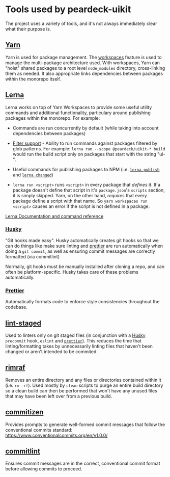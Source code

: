 # Tools used by peardeck-uikit

The project uses a variety of tools, and it's not always immediately clear what their purpose is.

## [Yarn](https://yarnpkg.com)

Yarn is used for package management. The [workspaces](https://yarnpkg.com/lang/en/docs/workspaces/) feature is used to manage the multi-package architecture used. With workspaces, Yarn can "hoist" shared packages to a root level `node_modules` directory, cross-linking them as needed. It also appropriate links dependencies between packages within the monorepo itself.

## [Lerna](https://lerna.js.org/)

Lerna works on top of Yarn Workspaces to provide some useful utility commands and additional functionality, particulary around publishing packages within the monorepo. For example:

- Commands are run concurrently by default (while taking into account dependencies between packages)

- [Filter support](https://www.npmjs.com/package/@lerna/filter-options) - Ability to run commands against packages filtered by glob patterns. For example: `lerna run --scope @peardeck/uikit-* build` would run the build script only on packages that start with the string "ui-".

- Useful commands for publishing packages to NPM (i.e. [`lerna publish`](https://github.com/lerna/lerna/tree/master/commands/publish#readme) and [`lerna changed`](https://github.com/lerna/lerna/tree/master/commands/changed#readme))

- `lerna run <script>` runs `<script>` in every package that _defines_ it. If a package doesn't define that script in it's `package.json`'s `scripts` section, it is simply skipped. Yarn, on the other hand, _requires_ that every package define a script with that name. So `yarn workspaces run <script>` causes an error if the script is not defined in a package.

[Lerna Documentation and command reference](https://github.com/lerna/lerna#readme)

### [Husky](https://github.com/typicode/husky)

"Git hooks made easy". Husky automatically creates git hooks so that we can do things like make sure linting and [prettier](#Prettier) are run automatically when doing a `git commit`, as well as ensuring commit messages are correctly formatted (via commitlint)

Normally, git hooks must be manually installed after cloning a repo, and can often be platform-specific. Husky takes care of these problems automatically.

### [Prettier](https://www.npmjs.com/package/prettier)

Automatically formats code to enforce style consistencies throughout the codebase.

## [lint-staged](https://github.com/okonet/lint-staged)

Used to linters only on git staged files (in conjunction with a [Husky](#Husky) `precommit` hook, `eslint` and [`prettier`](#Prettier)). This reduces the time that linting/formatting takes by unnecessarily linting files that haven't been changed or aren't intended to be commited.

## [rimraf](https://www.npmjs.com/package/rimraf)

Removes an entire directory and any files or directories contained within it (i.e. `rm -rf`). Used mostly by `clean` scripts to purge an entire build directory so a clean build can then be performed that won't have any unused files that may have been left over from a previous build.

## [commitizen](https://github.com/commitizen/cz-cli)

Provides prompts to generate well-formed commit messages that follow the conventional commits standard:
https://www.conventionalcommits.org/en/v1.0.0/

## [commitlint](https://github.com/conventional-changelog/commitlint)

Ensures commit messages are in the correct, conventional commit format before allowing commits to proceed.
